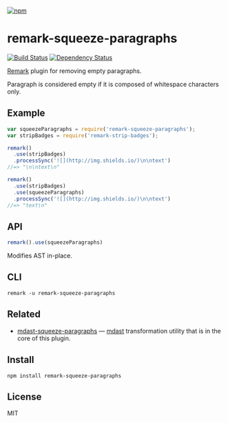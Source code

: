 [![npm](https://nodei.co/npm/remark-squeeze-paragraphs.png)](https://npmjs.com/package/remark-squeeze-paragraphs)

# remark-squeeze-paragraphs

[![Build Status][travis-badge]][travis] [![Dependency Status][david-badge]][david]

[Remark][] plugin for removing empty paragraphs.

Paragraph is considered empty if it is composed of whitespace characters only.

[remark]: https://github.com/wooorm/remark
[mdast]: https://github.com/wooorm/mdast
[mdast-squeeze-paragraphs]: https://github.com/eush77/mdast-squeeze-paragraphs

[travis]: https://travis-ci.org/eush77/remark-squeeze-paragraphs
[travis-badge]: https://travis-ci.org/eush77/remark-squeeze-paragraphs.svg
[david]: https://david-dm.org/eush77/remark-squeeze-paragraphs
[david-badge]: https://david-dm.org/eush77/remark-squeeze-paragraphs.png

## Example

```js
var squeezeParagraphs = require('remark-squeeze-paragraphs');
var stripBadges = require('remark-strip-badges');

remark()
  .use(stripBadges)
  .processSync('![](http://img.shields.io/)\n\ntext')
//=> "\n\ntext\n"

remark()
  .use(stripBadges)
  .use(squeezeParagraphs)
  .processSync('![](http://img.shields.io/)\n\ntext')
//=> "text\n"
```

## API

```js
remark().use(squeezeParagraphs)
```

Modifies AST in-place.

## CLI

```
remark -u remark-squeeze-paragraphs
```

## Related

-   [mdast-squeeze-paragraphs][] — [mdast][] transformation utility that is in the core of this plugin.

## Install

```
npm install remark-squeeze-paragraphs
```

## License

MIT
